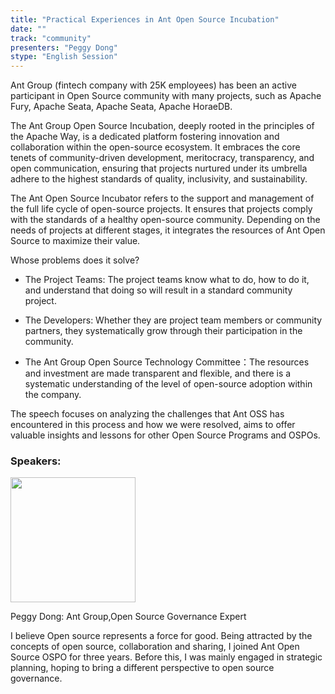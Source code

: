 ```yaml
---
title: "Practical Experiences in Ant Open Source Incubation"
date: ""
track: "community"
presenters: "Peggy Dong"
stype: "English Session"
---
```


Ant Group (fintech company with 25K employees) has been an active participant in Open Source community with many projects, such as Apache Fury, Apache Seata, Apache Seata, Apache HoraeDB.

The Ant Group Open Source Incubation, deeply rooted in the principles of the Apache Way, is a dedicated platform fostering innovation and collaboration within the open-source ecosystem. It embraces the core tenets of community-driven development, meritocracy, transparency, and open communication, ensuring that projects nurtured under its umbrella adhere to the highest standards of quality, inclusivity, and sustainability.

The Ant Open Source Incubator refers to the support and management of the full life cycle of open-source projects. It ensures that projects comply with the standards of a healthy open-source community. Depending on the needs of projects at different stages, it integrates the resources of Ant Open Source to maximize their value.

Whose problems does it solve?

- The Project Teams: The project teams know what to do, how to do it, and understand that doing so will result in a standard community project.

- The Developers: Whether they are project team members or community partners, they systematically grow through their participation in the community.

- The Ant Group Open Source Technology Committee：The resources and investment are made transparent and flexible, and there is a systematic understanding of the level of open-source adoption within the company.

The speech focuses on analyzing the challenges that Ant OSS has encountered in this process and how we were resolved, aims to offer valuable insights and lessons for other Open Source Programs and OSPOs.

### Speakers:


<img src="https://sessionize.com/image/f673-400o400o1-4VK35jwN6xiau6NkXpBJPD.png" width="200" /><br/>

Peggy Dong: Ant Group,Open Source Governance Expert

I believe  Open source represents a force for good. Being attracted by the concepts of open source, collaboration and sharing, I joined Ant Open Source OSPO for three years. Before this, I was mainly engaged in strategic planning, hoping to bring a different perspective to open source governance.

